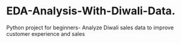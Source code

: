 # EDA-Analysis-With-Diwali-Data.

Python project for beginners- Analyze Diwali sales data to improve customer experience and sales
